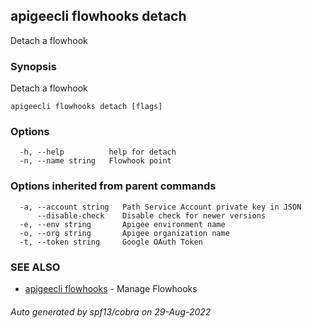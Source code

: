 ## apigeecli flowhooks detach

Detach a flowhook

### Synopsis

Detach a flowhook

```
apigeecli flowhooks detach [flags]
```

### Options

```
  -h, --help          help for detach
  -n, --name string   Flowhook point
```

### Options inherited from parent commands

```
  -a, --account string   Path Service Account private key in JSON
      --disable-check    Disable check for newer versions
  -e, --env string       Apigee environment name
  -o, --org string       Apigee organization name
  -t, --token string     Google OAuth Token
```

### SEE ALSO

* [apigeecli flowhooks](apigeecli_flowhooks.md)	 - Manage Flowhooks

###### Auto generated by spf13/cobra on 29-Aug-2022
